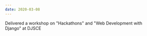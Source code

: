 ```yaml
---
date: 2020-03-08
---
```


Delivered a workshop on "Hackathons" and "Web Development with Django" at DJSCE
